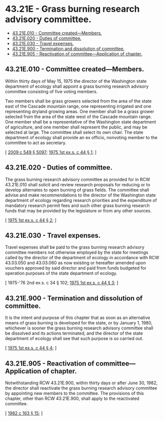 # 43.21E - Grass burning research advisory committee.
* [43.21E.010 - Committee created—Members.](#4321e010---committee-createdmembers)
* [43.21E.020 - Duties of committee.](#4321e020---duties-of-committee)
* [43.21E.030 - Travel expenses.](#4321e030---travel-expenses)
* [43.21E.900 - Termination and dissolution of committee.](#4321e900---termination-and-dissolution-of-committee)
* [43.21E.905 - Reactivation of committee—Application of chapter.](#4321e905---reactivation-of-committeeapplication-of-chapter)
## 43.21E.010 - Committee created—Members.
Within thirty days of May 15, 1975 the director of the Washington state department of ecology shall appoint a grass burning research advisory committee consisting of five voting members.

Two members shall be grass growers selected from the area of the state east of the Cascade mountain range, one representing irrigated and one representing dryland growing areas. One member shall be a grass grower selected from the area of the state west of the Cascade mountain range. One member shall be a representative of the Washington state department of agriculture, and one member shall represent the public, and may be selected at large. The committee shall select its own chair. The state department of ecology shall provide an ex officio, nonvoting member to the committee to act as secretary.

\[ [2009 c 549 § 5097](https://lawfilesext.leg.wa.gov/biennium/2009-10/Pdf/Bills/Session%20Laws/Senate/5038.SL.pdf?cite=2009%20c%20549%20§%205097); [1975 1st ex.s. c 44 § 1](https://leg.wa.gov/CodeReviser/documents/sessionlaw/1975ex1c44.pdf?cite=1975%201st%20ex.s.%20c%2044%20§%201); \]

## 43.21E.020 - Duties of committee.
The grass burning research advisory committee as provided for in RCW 43.21E.010 shall solicit and review research proposals for reducing or to develop alternates to open burning of grass fields. The committee shall advise and make recommendations to the director of the Washington state department of ecology regarding research priorities and the expenditure of mandatory research permit fees and such other grass burning research funds that may be provided by the legislature or from any other sources.

\[ [1975 1st ex.s. c 44 § 2](https://leg.wa.gov/CodeReviser/documents/sessionlaw/1975ex1c44.pdf?cite=1975%201st%20ex.s.%20c%2044%20§%202); \]

## 43.21E.030 - Travel expenses.
Travel expenses shall be paid to the grass burning research advisory committee members not otherwise employed by the state for meetings called by the director of the department of ecology in accordance with RCW 43.03.050 and 43.03.060 as now existing or hereafter amended upon vouchers approved by said director and paid from funds budgeted for operation purposes of the state department of ecology.

\[ 1975-'76 2nd ex.s. c 34 § 102; [1975 1st ex.s. c 44 § 3](https://leg.wa.gov/CodeReviser/documents/sessionlaw/1975ex1c44.pdf?cite=1975%201st%20ex.s.%20c%2044%20§%203); \]

## 43.21E.900 - Termination and dissolution of committee.
It is the intent and purpose of this chapter that as soon as an alternative means of grass burning is developed for the state, or by January 1, 1980, whichever is sooner the grass burning research advisory committee shall be dissolved and its actions terminated, and the director of the state department of ecology shall see that such purpose is so carried out.

\[ [1975 1st ex.s. c 44 § 4](https://leg.wa.gov/CodeReviser/documents/sessionlaw/1975ex1c44.pdf?cite=1975%201st%20ex.s.%20c%2044%20§%204); \]

## 43.21E.905 - Reactivation of committee—Application of chapter.
Notwithstanding RCW 43.21E.900, within thirty days or after June 30, 1982, the director shall reactivate the grass burning research advisory committee by appointing new members to the committee. The provisions of this chapter, other than RCW 43.21E.900, shall apply to the reactivated committee.

\[ [1982 c 163 § 15](https://leg.wa.gov/CodeReviser/documents/sessionlaw/1982c163.pdf?cite=1982%20c%20163%20§%2015); \]

